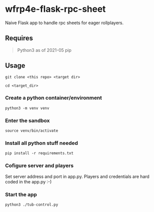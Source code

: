 # wfrp4e-flask-rpc-sheet
Naive Flask app to handle rpc sheets for eager rollplayers.

## Requires
> Python3 as of 2021-05
> pip


## Usage
`git clone <this repo> <target dir>`

`cd <target_dir>`

### Create a python container/environment
`python3 -m venv venv`

### Enter the sandbox
`source venv/bin/activate`

### Install all python stuff needed
`pip install -r requirements.txt`

### Cofigure server and players
Set server address and port in app.py.
Players and credentials are hard coded in the app.py :-)

### Start the app
`python3 ./tub-control.py`
